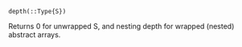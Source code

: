 ```
depth(::Type{S})
```

Returns 0 for unwrapped S, and nesting depth for wrapped (nested) abstract arrays.
